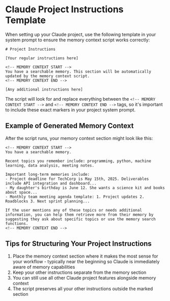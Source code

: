 # Claude Project Instructions Template

When setting up your Claude project, use the following template in your system prompt to ensure the memory context script works correctly:

```
# Project Instructions

[Your regular instructions here]

<!-- MEMORY CONTEXT START -->
You have a searchable memory. This section will be automatically updated by the memory context script.
<!-- MEMORY CONTEXT END -->

[Any additional instructions here]
```

The script will look for and replace everything between the `<!-- MEMORY CONTEXT START -->` and `<!-- MEMORY CONTEXT END -->` tags, so it's important to include these exact markers in your project system prompt.

## Example of Generated Memory Context

After the script runs, your memory context section might look like this:

```
<!-- MEMORY CONTEXT START -->
You have a searchable memory. 

Recent topics you remember include: programming, python, machine learning, data analysis, meeting notes.

Important long-term memories include:
- Project deadline for TechCorp is May 15th, 2025. Deliverables include API integration and dashboard...
- My daughter's birthday is June 12. She wants a science kit and books about space...
- Monthly team meeting agenda template: 1. Project updates 2. Roadblocks 3. Next sprint planning...

If the user mentions any of these topics or needs additional information, you can help them retrieve more from their memory by suggesting they ask about specific topics or use the memory search functions.
<!-- MEMORY CONTEXT END -->
```

## Tips for Structuring Your Project Instructions

1. Place the memory context section where it makes the most sense for your workflow - typically near the beginning so Claude is immediately aware of memory capabilities
2. Keep your other instructions separate from the memory section
3. You can still use all other Claude project features alongside memory context
4. The script preserves all your other instructions outside the marked section